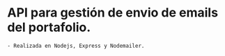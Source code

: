 # API para gestión de envio de emails del portafolio.
    - Realizada en Nodejs, Express y Nodemailer.
